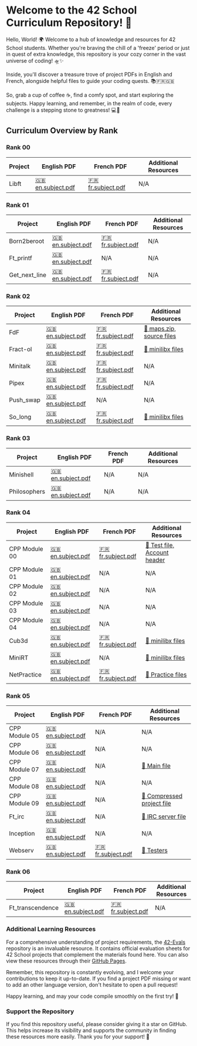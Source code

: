 # Welcome to the 42 School Curriculum Repository! 🚀

Hello, World! 🌍 Welcome to a hub of knowledge and resources for 42 School students. Whether you're braving the chill of a 'freeze' period or just in quest of extra knowledge, this repository is your cozy corner in the vast universe of coding! 🛸✨

Inside, you'll discover a treasure trove of project PDFs in English and French, alongside helpful files to guide your coding quests. 📚🇫🇷🇬🇧

So, grab a cup of coffee ☕, find a comfy spot, and start exploring the subjects. Happy learning, and remember, in the realm of code, every challenge is a stepping stone to greatness! 💻🚀

## Curriculum Overview by Rank

### Rank 00
| Project | English PDF | French PDF | Additional Resources |
|---------|-------------|------------|----------------------|
| Libft | [🇬🇧 en.subject.pdf](./Cursus/Libft/en.subject.pdf) | [🇫🇷 fr.subject.pdf](./Cursus/Libft/fr.subject.pdf) | N/A |

### Rank 01
| Project | English PDF | French PDF | Additional Resources |
|---------|-------------|------------|----------------------|
| Born2beroot | [🇬🇧 en.subject.pdf](./Cursus/Born2beroot/en.subject.pdf) | [🇫🇷 fr.subject.pdf](./Cursus/Born2beroot/fr.subject.pdf) | N/A |
| Ft_printf | [🇬🇧 en.subject.pdf](./Cursus/Ft_printf/en.subject.pdf) | N/A | N/A |
| Get_next_line | [🇬🇧 en.subject.pdf](./Cursus/Get_next_line/en.subject.pdf) | [🇫🇷 fr.subject.pdf](./Cursus/Get_next_line/fr.subject.pdf) | N/A |

### Rank 02
| Project | English PDF | French PDF | Additional Resources |
|---------|-------------|------------|----------------------|
| FdF | [🇬🇧 en.subject.pdf](./Cursus/FdF/en.subject.pdf) | [🇫🇷 fr.subject.pdf](./Cursus/FdF/fr.subject.pdf) | [🔗 maps.zip, source files](./Cursus/FdF/Extras/) |
| Fract-ol | [🇬🇧 en.subject.pdf](./Cursus/Fract-ol/en.subject.pdf) | [🇫🇷 fr.subject.pdf](./Cursus/Fract-ol/fr.subject.pdf) | [🔗 minilibx files](./Cursus/Fract-ol/Extras/) |
| Minitalk | [🇬🇧 en.subject.pdf](./Cursus/Minitalk/en.subject.pdf) | [🇫🇷 fr.subject.pdf](./Cursus/Minitalk/fr.subject.pdf) | N/A |
| Pipex | [🇬🇧 en.subject.pdf](./Cursus/Pipex/en.subject.pdf) | [🇫🇷 fr.subject.pdf](./Cursus/Pipex/fr.subject.pdf) | N/A |
| Push_swap | [🇬🇧 en.subject.pdf](./Cursus/Push_swap/en.subject.pdf) | N/A | N/A |
| So_long | [🇬🇧 en.subject.pdf](./Cursus/So_long/en.subject.pdf) | [🇫🇷 fr.subject.pdf](./Cursus/So_long/fr.subject.pdf) | [🔗 minilibx files](./Cursus/So_long/Extras/) |

### Rank 03
| Project | English PDF | French PDF | Additional Resources |
|---------|-------------|------------|----------------------|
| Minishell | [🇬🇧 en.subject.pdf](./Cursus/Minishell/en.subject.pdf) | N/A | N/A |
| Philosophers | [🇬🇧 en.subject.pdf](./Cursus/Philosophers/en.subject.pdf) | N/A | N/A |

### Rank 04
| Project | English PDF | French PDF | Additional Resources |
|---------|-------------|------------|----------------------|
| CPP Module 00 | [🇬🇧 en.subject.pdf](./Cursus/CPP_Modules/CPP00/en.subject.pdf) | [🇫🇷 fr.subject.pdf](./Cursus/CPP_Modules/CPP00/fr.subject.pdf) | [🔗 Test file, Account header](./Cursus/CPP_Modules/CPP00/Extras/) |
| CPP Module 01 | [🇬🇧 en.subject.pdf](./Cursus/CPP_Modules/CPP01/en.subject.pdf) | N/A | N/A |
| CPP Module 02 | [🇬🇧 en.subject.pdf](./Cursus/CPP_Modules/CPP02/en.subject.pdf) | N/A | N/A |
| CPP Module 03 | [🇬🇧 en.subject.pdf](./Cursus/CPP_Modules/CPP03/en.subject.pdf) | N/A | N/A |
| CPP Module 04 | [🇬🇧 en.subject.pdf](./Cursus/CPP_Modules/CPP04/en.subject.pdf) | N/A | N/A |
| Cub3d | [🇬🇧 en.subject.pdf](./Cursus/Cub3d/en.subject.pdf) | [🇫🇷 fr.subject.pdf](./Cursus/Cub3d/fr.subject.pdf) | [🔗 minilibx files](./Cursus/Cub3d/Extras/) |
| MiniRT | [🇬🇧 en.subject.pdf](./Cursus/MiniRT/en.subject.pdf) | N/A | [🔗 minilibx files](./Cursus/MiniRT/Extras/) |
| NetPractice | [🇬🇧 en.subject.pdf](./Cursus/NetPractice/en.subject.pdf) | [🇫🇷 fr.subject.pdf](./Cursus/NetPractice/fr.subject.pdf) | [🔗 Practice files](./Cursus/NetPractice/Extras/) |

### Rank 05
| Project | English PDF | French PDF | Additional Resources |
|---------|-------------|------------|----------------------|
| CPP Module 05 | [🇬🇧 en.subject.pdf](./Cursus/CPP_Modules/CPP05/en.subject.pdf) | N/A | N/A |
| CPP Module 06 | [🇬🇧 en.subject.pdf](./Cursus/CPP_Modules/CPP06/en.subject.pdf) | N/A | N/A |
| CPP Module 07 | [🇬🇧 en.subject.pdf](./Cursus/CPP_Modules/CPP07/en.subject.pdf) | N/A | [🔗 Main file](./Cursus/CPP_Modules/CPP07/Extras/) |
| CPP Module 08 | [🇬🇧 en.subject.pdf](./Cursus/CPP_Modules/CPP08/en.subject.pdf) | N/A | N/A |
| CPP Module 09 | [🇬🇧 en.subject.pdf](./Cursus/CPP_Modules/CPP09/en.subject.pdf) | N/A | [🔗 Compressed project file](./Cursus/CPP_Modules/CPP09/Extras/) |
| Ft_irc | [🇬🇧 en.subject.pdf](./Cursus/Ft_irc/en.subject.pdf) | N/A | [🔗 IRC server file](./Cursus/Ft_irc/Extras/) |
| Inception | [🇬🇧 en.subject.pdf](./Cursus/Inception/en.subject.pdf) | N/A | N/A |
| Webserv | [🇬🇧 en.subject.pdf](./Cursus/Webserv/en.subject.pdf) | [🇫🇷 fr.subject.pdf](./Cursus/Webserv/fr.subject.pdf) | [🔗 Testers](./Cursus/Webserv/Extras/) |

### Rank 06
| Project | English PDF | French PDF | Additional Resources |
|---------|-------------|------------|----------------------|
| Ft_transcendence | [🇬🇧 en.subject.pdf](./Cursus/Ft_transcendence/en.subject.pdf) | [🇫🇷 fr.subject.pdf](./Cursus/Ft_transcendence/fr.subject.pdf) | N/A |

### Additional Learning Resources

For a comprehensive understanding of project requirements, the [42-Evals](https://github.com/42-Evals) repository is an invaluable resource. It contains official evaluation sheets for 42 School projects that complement the materials found here. You can also view these resources through their [GitHub Pages](https://rphlr.github.io/42-Evals).

Remember, this repository is constantly evolving, and I welcome your contributions to keep it up-to-date. If you find a project PDF missing or want to add an other language version, don't hesitate to open a pull request!

Happy learning, and may your code compile smoothly on the first try! 🎉

### Support the Repository

If you find this repository useful, please consider giving it a star on GitHub. This helps increase its visibility and supports the community in finding these resources more easily. Thank you for your support! 🙏

